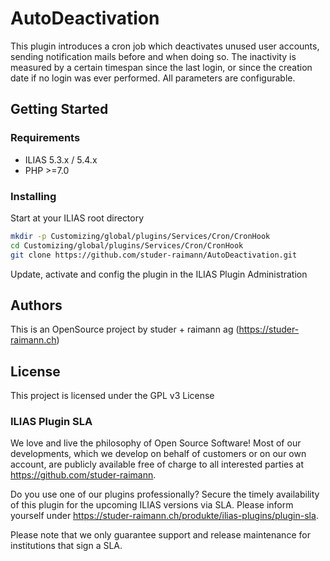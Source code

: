 # AutoDeactivation

This plugin introduces a cron job which deactivates unused user accounts, sending notification mails before and when doing so. The inactivity is measured by a certain timespan since the last login, or since the creation date if no login was ever performed. All parameters are configurable.

## Getting Started

### Requirements

* ILIAS 5.3.x / 5.4.x
* PHP >=7.0

### Installing

Start at your ILIAS root directory
```bash
mkdir -p Customizing/global/plugins/Services/Cron/CronHook
cd Customizing/global/plugins/Services/Cron/CronHook
git clone https://github.com/studer-raimann/AutoDeactivation.git
```
Update, activate and config the plugin in the ILIAS Plugin Administration

## Authors

This is an OpenSource project by studer + raimann ag (https://studer-raimann.ch)

## License

This project is licensed under the GPL v3 License 

### ILIAS Plugin SLA

We love and live the philosophy of Open Source Software! Most of our developments, which we develop on behalf of customers or on our own account, are publicly available free of charge to all interested parties at https://github.com/studer-raimann.

Do you use one of our plugins professionally? Secure the timely availability of this plugin for the upcoming ILIAS versions via SLA. Please inform yourself under https://studer-raimann.ch/produkte/ilias-plugins/plugin-sla.

Please note that we only guarantee support and release maintenance for institutions that sign a SLA.